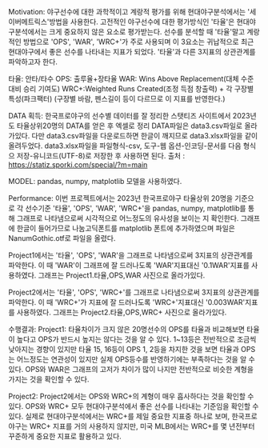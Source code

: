 Motivation:
야구선수에 대한 과학적이고 계랑적 평가를 위해 현대야구분석에서는 '세이버메트릭스'방법을 사용한다.
고전적인 야구선수에 대한 평가방식인 '타율'은 현대야구분석에서는 크게 중요하지 않은 요소로 평가받는다.
선수를 분석할 때 '타율'말고 계랑적인 방법으로 'OPS', 'WAR', 'WRC+'가 주로 사용되며 이 3요소는 귀납적으로
최근 현대야구에서 좋은 선수를 나타내는 지표가 되었다. '타율'과 다른 3지표의 상관관계를 파악하고자 한다.

타율: 안타/타수
OPS: 출루율+장타율
WAR: Wins Above Replacement(대체 수준 대비 승리 기여도)
WRC+:Weighted Runs Created(조정 득점 창출력) + 각 구장별 특성(파크팩터) (구장별 바람, 펜스길이 등이 다르므로 이 지표를 반영한다.)

DATA 획득:
한국프로야구의 선수별 데이터를 잘 정리한 스탯티즈 사이트에서 2023년도 타율상위20명의 DATA를 얻은 후 엑셀로 정리
DATA파일은 data3.csv파일로 올라가있다.
다만 data3.csv파일을 다운로드하면 한글이 깨지므로 data3.xlsx파일을 같이 올려두었다.
data3.xlsx파일을 파일형식-csv, 도구-웹 옵션-인코딩-문서를 다음 형식으 저장-유니코드(UTF-8)로 저장한 후 사용하면 된다.
출처 : https://statiz.sporki.com/special/?m=main

MODEL:
pandas, numpy, matplotlib 모델을 사용하였다.

Performance:
이번 프로젝트에서는 2023년 한국프로야구 타율상위 20명을 기준으로 각 선수기준 '타율', 'OPS', 'WAR', 'WRC+'을
pandas, numpy, matplotlib를 통해 그래프로 나타냄으로써 시각적으로 어느정도의 유사성을 보이는 지 확인한다.
그래프에 한글이 들어가므로 나눔고딕폰트를 matplotlib 폰트에 추가하였으며 파일은 NanumGothic.otf로 파일을 올렸다.

Project1에서는 '타율', 'OPS', 'WAR'을 그래프로 나타냄으로써 3지표의 상관관계를 파악한다.
이 때 'WAR'이 그래프에 잘 드러나도록 'WAR'지표대신 '0.1WAR'지표를 사용하였다.
그래프는 Project1.타율,OPS,WAR 사진으로 올라가있다.

Project2에서는 '타율', 'OPS', 'WRC+'를 그래프로 나타냄으로써 3지표의 상관관계를 파악한다.
이 때 'WRC+'가 지표에 잘 드러나도록 'WRC+'지표대신 '0.003WAR'지표를 사용하였다.
그래프는 Project2.타율,OPS,WRC+ 사진으로 올라가있다.

수행결과:
Project1: 타율차이가 크지 않은 20명선수의 OPS를 타율과 비교해보면 타율이 높다고 OPS가 반드시 높지는 않다는 것을 알 수 있다.
1~13등은 전반적으로 조금씩 낮아지는 경향이 있지만 타율 15, 16등이 OPS 1, 2등을 차지한 것을 보면 타율과 OPS는 어느정도는
연관성이 있지만 실제 OPS등수를 반영하기에는 부족하다는 것을 알 수있다.
OPS와 WAR은 그래프의 고저가 차이가 많이 나지만 전반적으로 비슷한 계형을 가지는 것을 확인할 수 있다.

Project2: Project2에서는 OPS와 WRC+의 계형이 매우 흡사하다는 것을 확인할 수 있다.
OPS와 WRC+ 모두 현대야구분석에서 좋은 선수를 나타내는 기준임을 확인할 수 있다.
실제로 현대야구분석에서는 WRC+를 제일 중요한 지표중 하나로 보며, 한국프로야구는 WRC+ 지표를
거의 사용하지 않지만, 미국 MLB에서는 WRC+를 몇 년전부터 꾸준하게 중요한 지표로 활용하고 있다.


